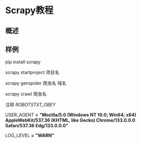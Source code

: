 # Scrapy教程

## 概述



## 样例

pip install scrapy



scrapy startproject 项目名

scrapy genspider 爬虫名 域名

scrapy crawl 爬虫名



注释 *ROBOTSTXT_OBEY*

USER_AGENT **=** **"****Mozilla/5.0 (Windows NT 10.0; Win64; x64) AppleWebKit/537.36 (KHTML, like Gecko) Chrome/133.0.0.0 Safari/537.36 Edg/133.0.0.0****"**

LOG_LEVEL **=** **"****WARN****"**



